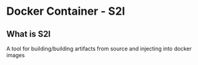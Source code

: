 # Docker Container - S2I

## What is S2I

A tool for building/building artifacts from source and injecting into docker images
